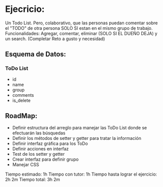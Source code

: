 # Ejecricio:
Un Todo List. Pero, colaborativo, que las personas puedan comentar sobre el "TODO" de otra persona SOLO SI estan en el mismo grupo de trabajo. Funcionalidades: Agregar, comentar, eliminar (SOLO SI EL DUEÑO DEJA) y un search. (Completar Reto a gusto y necesidad)

## Esquema de Datos:

### ToDo List
 - id
 - name
 - group
 - comments
 - is_delete

## RoadMap:
  - Definir estructura del arreglo para manejar las ToDo List donde se efectuarán las búsquedas
  - Definir los métodos de setter y getter para tratar la información
  - Definir interfaz gráfica para los ToDo
  - Definir acciones en interfaz
  - Test de los setter y getter
  - Crear interfaz para definir grupo
  - Manejar CSS

Tiempo estimado: 1h
Tiempo con tutor: 1h
Tiempo hasta lograr el ejercicio: 2h 2m
Tiempo total: 3h 2m